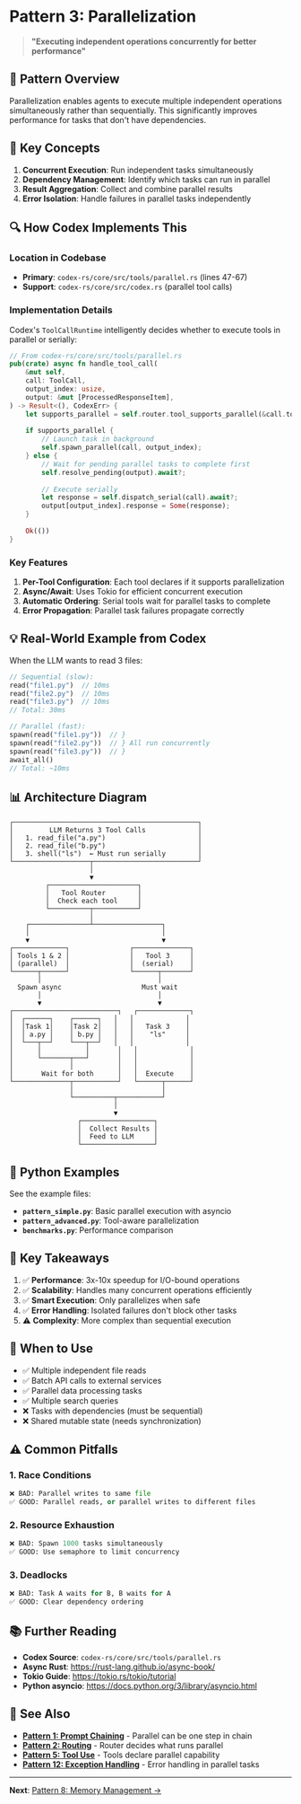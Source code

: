 # Pattern 3: Parallelization

> **"Executing independent operations concurrently for better performance"**

## 📖 Pattern Overview

Parallelization enables agents to execute multiple independent operations simultaneously rather than sequentially. This significantly improves performance for tasks that don't have dependencies.

## 🎯 Key Concepts

1. **Concurrent Execution**: Run independent tasks simultaneously
2. **Dependency Management**: Identify which tasks can run in parallel
3. **Result Aggregation**: Collect and combine parallel results
4. **Error Isolation**: Handle failures in parallel tasks independently

## 🔍 How Codex Implements This

### Location in Codebase
- **Primary**: `codex-rs/core/src/tools/parallel.rs` (lines 47-67)
- **Support**: `codex-rs/core/src/codex.rs` (parallel tool calls)

### Implementation Details

Codex's `ToolCallRuntime` intelligently decides whether to execute tools in parallel or serially:

```rust
// From codex-rs/core/src/tools/parallel.rs
pub(crate) async fn handle_tool_call(
    &mut self,
    call: ToolCall,
    output_index: usize,
    output: &mut [ProcessedResponseItem],
) -> Result<(), CodexErr> {
    let supports_parallel = self.router.tool_supports_parallel(&call.tool_name);
    
    if supports_parallel {
        // Launch task in background
        self.spawn_parallel(call, output_index);
    } else {
        // Wait for pending parallel tasks to complete first
        self.resolve_pending(output).await?;
        
        // Execute serially
        let response = self.dispatch_serial(call).await?;
        output[output_index].response = Some(response);
    }
    
    Ok(())
}
```

### Key Features

1. **Per-Tool Configuration**: Each tool declares if it supports parallelization
2. **Async/Await**: Uses Tokio for efficient concurrent execution
3. **Automatic Ordering**: Serial tools wait for parallel tasks to complete
4. **Error Propagation**: Parallel task failures propagate correctly

## 💡 Real-World Example from Codex

When the LLM wants to read 3 files:

```rust
// Sequential (slow):
read("file1.py")  // 10ms
read("file2.py")  // 10ms  
read("file3.py")  // 10ms
// Total: 30ms

// Parallel (fast):
spawn(read("file1.py"))  // }
spawn(read("file2.py"))  // } All run concurrently
spawn(read("file3.py"))  // }
await_all()
// Total: ~10ms
```

## 📊 Architecture Diagram

```
┌──────────────────────────────────────────────┐
│         LLM Returns 3 Tool Calls             │
│   1. read_file("a.py")                       │
│   2. read_file("b.py")                       │
│   3. shell("ls")  ← Must run serially        │
└───────────────────┬──────────────────────────┘
                    │
                    ▼
         ┌──────────────────────┐
         │   Tool Router        │
         │  Check each tool     │
         └──────────┬───────────┘
                    │
    ┌───────────────┴─────────────────┐
    │                                 │
    ▼                                 ▼
┌─────────────┐               ┌──────────────┐
│ Tools 1 & 2 │               │   Tool 3     │
│ (parallel)  │               │  (serial)    │
└──────┬──────┘               └──────┬───────┘
       │                             │
  Spawn async                    Must wait
       │                             │
       ▼                             ▼
┌──────────────────────────┐   ┌─────────────┐
│  ┌──────┐    ┌──────┐   │   │             │
│  │Task 1│    │Task 2│   │   │   Task 3    │
│  │ a.py │    │ b.py │   │   │    "ls"     │
│  └───┬──┘    └───┬──┘   │   │             │
│      │           │       │   │             │
│      └───────┬───┘       │   │             │
│              │           │   │             │
│       Wait for both      │   │  Execute    │
└──────────────┬───────────┘   └──────┬──────┘
               │                      │
               └──────────┬───────────┘
                          │
                          ▼
                 ┌──────────────────┐
                 │  Collect Results │
                 │  Feed to LLM     │
                 └──────────────────┘
```

## 🐍 Python Examples

See the example files:
- **`pattern_simple.py`**: Basic parallel execution with asyncio
- **`pattern_advanced.py`**: Tool-aware parallelization
- **`benchmarks.py`**: Performance comparison

## 🔑 Key Takeaways

1. ✅ **Performance**: 3x-10x speedup for I/O-bound operations
2. ✅ **Scalability**: Handles many concurrent operations efficiently
3. ✅ **Smart Execution**: Only parallelizes when safe
4. ✅ **Error Handling**: Isolated failures don't block other tasks
5. ⚠️ **Complexity**: More complex than sequential execution

## 🚀 When to Use

- ✅ Multiple independent file reads
- ✅ Batch API calls to external services
- ✅ Parallel data processing tasks
- ✅ Multiple search queries
- ❌ Tasks with dependencies (must be sequential)
- ❌ Shared mutable state (needs synchronization)

## ⚠️ Common Pitfalls

### 1. Race Conditions
```python
❌ BAD: Parallel writes to same file
✅ GOOD: Parallel reads, or parallel writes to different files
```

### 2. Resource Exhaustion
```python
❌ BAD: Spawn 1000 tasks simultaneously
✅ GOOD: Use semaphore to limit concurrency
```

### 3. Deadlocks
```python
❌ BAD: Task A waits for B, B waits for A
✅ GOOD: Clear dependency ordering
```

## 📚 Further Reading

- **Codex Source**: `codex-rs/core/src/tools/parallel.rs`
- **Async Rust**: https://rust-lang.github.io/async-book/
- **Tokio Guide**: https://tokio.rs/tokio/tutorial
- **Python asyncio**: https://docs.python.org/3/library/asyncio.html

## 🔗 See Also

- **[Pattern 1: Prompt Chaining](../01-prompt-chaining/README.md)** - Parallel can be one step in chain
- **[Pattern 2: Routing](../02-routing/README.md)** - Router decides what runs parallel
- **[Pattern 5: Tool Use](../05-tool-use/README.md)** - Tools declare parallel capability
- **[Pattern 12: Exception Handling](../12-exception-handling/README.md)** - Error handling in parallel tasks

---

**Next**: [Pattern 8: Memory Management →](../08-memory-management/README.md)

